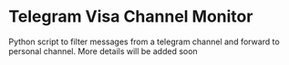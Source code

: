 # Telegram Visa Channel Monitor

Python script to filter messages from a telegram channel and forward to personal channel. More details will be added soon
